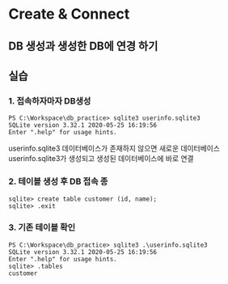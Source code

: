 # Create & Connect

## DB 생성과 생성한 DB에 연경 하기 

## 실습 

### 1. 접속하자마자 DB생성

```text
PS C:\Workspace\db_practice> sqlite3 userinfo.sqlite3
SQLite version 3.32.1 2020-05-25 16:19:56
Enter ".help" for usage hints.
```

userinfo.sqlite3 데이터베이스가 존재하지 않으면 새로운 데이터베이스 userinfo.sqlite3가 생성되고 생성된 데이터베이스에 바로 연결  


### 2. 테이블 생성 후 DB 접속 종

```text
sqlite> create table customer (id, name);
sqlite> .exit
```

### 3. 기존 테이블 확인 

```text
PS C:\Workspace\db_practice> sqlite3 .\userinfo.sqlite3
SQLite version 3.32.1 2020-05-25 16:19:56
Enter ".help" for usage hints.
sqlite> .tables
customer
```

